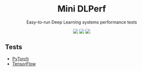 <div align="center">
<h1>Mini DLPerf</h1>
  <p>Easy-to-run Deep Learning systems performance tests</p>
  <img src="https://img.shields.io/github/repo-size/tlkh/mini-dlperf"> <img src="https://img.shields.io/github/license/tlkh/mini-dlperf"> <img src="https://img.shields.io/github/last-commit/tlkh/mini-dlperf">
</div>

## Tests

* [PyTorch](pytorch/README.md)
* [TensorFlow](tensorflow/README.md)


